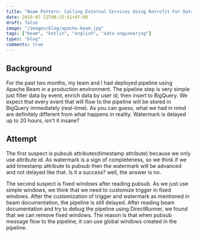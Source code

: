 ```yaml
---
title: "Beam Pattern: Calling External Services Using Retrofit For Data Enrichment"
date: 2019-07-22T08:32:41+07:00
draft: false
image: "/images/blog/apache-beam.jpg"
tags: ["beam", "kotlin", "english", "data engineering"]
types: "blog"
comments: true
---
```


## Background

For the past two months, my team and I had deployed pipeline using Apache Beam in a production environment. The pipeline step is very simple just filter data by event, enrich data by user id, then insert to BigQuery.
We expect that every event that will flow to the pipeline will be stored in BigQuery immediately (real-time).
As you can guess, what we had in mind are definitely different from what happens in reality. Watermark is delayed up to 20 hours, isn't it insane?

## Attempt

The first suspect is pubsub attributes(timestamp attribute) because we only use attribute id. As watermark is a sign of completeness, so we think if we add timestamp attribute to pubsub then the watermark will be advanced and not delayed like that. Is it a success? well, the answer is no.

The second suspect is fixed windows after reading pubsub. As we just use simple windows, we think that we need to customize trigger in fixed windows. After the customization of trigger and watermark as mentioned in beam documentation, the pipeline is still delayed. After reading beam documentation and try to debug the pipeline using DirectRunner, we found that we can remove fixed windows. The reason is that when pubsub message flow to the pipeline, it can use global windows created in the pipeline.
